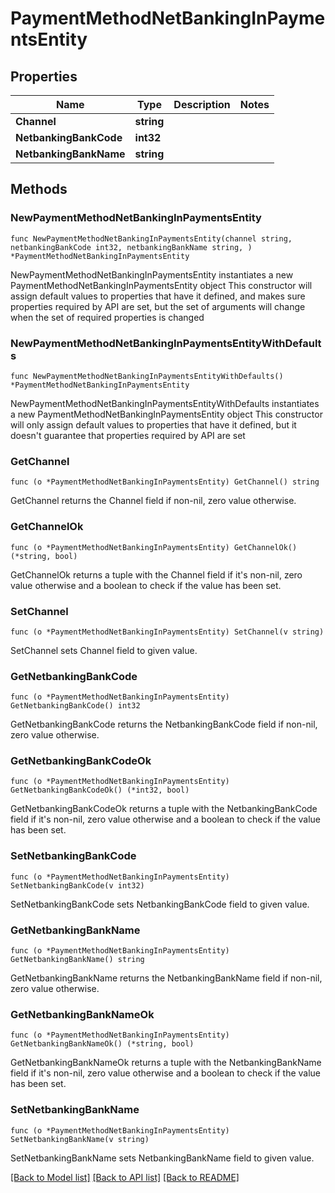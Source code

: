 # PaymentMethodNetBankingInPaymentsEntity

## Properties

Name | Type | Description | Notes
------------ | ------------- | ------------- | -------------
**Channel** | **string** |  | 
**NetbankingBankCode** | **int32** |  | 
**NetbankingBankName** | **string** |  | 

## Methods

### NewPaymentMethodNetBankingInPaymentsEntity

`func NewPaymentMethodNetBankingInPaymentsEntity(channel string, netbankingBankCode int32, netbankingBankName string, ) *PaymentMethodNetBankingInPaymentsEntity`

NewPaymentMethodNetBankingInPaymentsEntity instantiates a new PaymentMethodNetBankingInPaymentsEntity object
This constructor will assign default values to properties that have it defined,
and makes sure properties required by API are set, but the set of arguments
will change when the set of required properties is changed

### NewPaymentMethodNetBankingInPaymentsEntityWithDefaults

`func NewPaymentMethodNetBankingInPaymentsEntityWithDefaults() *PaymentMethodNetBankingInPaymentsEntity`

NewPaymentMethodNetBankingInPaymentsEntityWithDefaults instantiates a new PaymentMethodNetBankingInPaymentsEntity object
This constructor will only assign default values to properties that have it defined,
but it doesn't guarantee that properties required by API are set

### GetChannel

`func (o *PaymentMethodNetBankingInPaymentsEntity) GetChannel() string`

GetChannel returns the Channel field if non-nil, zero value otherwise.

### GetChannelOk

`func (o *PaymentMethodNetBankingInPaymentsEntity) GetChannelOk() (*string, bool)`

GetChannelOk returns a tuple with the Channel field if it's non-nil, zero value otherwise
and a boolean to check if the value has been set.

### SetChannel

`func (o *PaymentMethodNetBankingInPaymentsEntity) SetChannel(v string)`

SetChannel sets Channel field to given value.


### GetNetbankingBankCode

`func (o *PaymentMethodNetBankingInPaymentsEntity) GetNetbankingBankCode() int32`

GetNetbankingBankCode returns the NetbankingBankCode field if non-nil, zero value otherwise.

### GetNetbankingBankCodeOk

`func (o *PaymentMethodNetBankingInPaymentsEntity) GetNetbankingBankCodeOk() (*int32, bool)`

GetNetbankingBankCodeOk returns a tuple with the NetbankingBankCode field if it's non-nil, zero value otherwise
and a boolean to check if the value has been set.

### SetNetbankingBankCode

`func (o *PaymentMethodNetBankingInPaymentsEntity) SetNetbankingBankCode(v int32)`

SetNetbankingBankCode sets NetbankingBankCode field to given value.


### GetNetbankingBankName

`func (o *PaymentMethodNetBankingInPaymentsEntity) GetNetbankingBankName() string`

GetNetbankingBankName returns the NetbankingBankName field if non-nil, zero value otherwise.

### GetNetbankingBankNameOk

`func (o *PaymentMethodNetBankingInPaymentsEntity) GetNetbankingBankNameOk() (*string, bool)`

GetNetbankingBankNameOk returns a tuple with the NetbankingBankName field if it's non-nil, zero value otherwise
and a boolean to check if the value has been set.

### SetNetbankingBankName

`func (o *PaymentMethodNetBankingInPaymentsEntity) SetNetbankingBankName(v string)`

SetNetbankingBankName sets NetbankingBankName field to given value.



[[Back to Model list]](../README.md#documentation-for-models) [[Back to API list]](../README.md#documentation-for-api-endpoints) [[Back to README]](../README.md)


